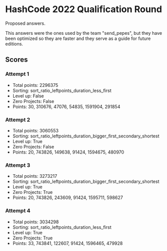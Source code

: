 # HashCode 2022 Qualification Round

Proposed answers.

This answers were the ones used by the team "send_pepes", but they have been optimized
so they are faster and they serve as a guide for future editions.

## Scores

### Attempt 1
- Total points: 2296375
- Sorting: sort_ratio_leftpoints_duration_less_first
- Level up: False
- Zero Projects: False
- Points: 30, 310676, 47076, 54835, 1591904, 291854

### Attempt 2
- Total points: 3060553
- Sorting: sort_ratio_leftpoints_duration_bigger_first_secondary_shortest
- Level up: True
- Zero Projects: False
- Points: 20, 743826, 149638, 91424, 1594675, 480970

### Attempt 3
- Total points: 3273217
- Sorting: sort_ratio_leftpoints_duration_bigger_first_secondary_shortest
- Level up: True
- Zero Projects: True
- Points: 20, 743826, 243609, 91424, 1595711, 598627

### Attempt 4
- Total points: 3034298
- Sorting: sort_ratio_leftpoints_duration_less_first
- Level up: True
- Zero Projects: True
- Points: 33, 743841, 122607, 91424, 1596465, 479928